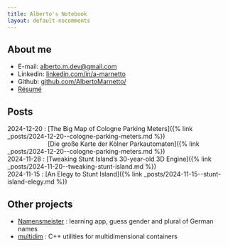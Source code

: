 ```yaml
---
title: Alberto's Notebook
layout: default-nocomments
---
```


## About me

* E-mail: [alberto.m.dev@gmail.com](mailto:alberto.m.dev@gmail.com)
* Linkedin: [linkedin.com/in/a-marnetto](https://linkedin.com/in/a-marnetto)
* Github: [github.com/AlbertoMarnetto/](https://github.com/AlbertoMarnetto/)
* [Résumé](assets/index/cv-alberto-marnetto.pdf)

## Posts

2024-12-20 : [The Big Map of Cologne Parking Meters]({% link _posts/2024-12-20--cologne-parking-meters.md %})<br/>
<span style="visibility: hidden; display: inline;">2024-12-20 : </span>[Die große Karte der Kölner Parkautomaten]({% link _posts/2024-12-20--cologne-parking-meters.md %})<br/>
2024-11-28 : [Tweaking Stunt Island’s 30-year-old 3D Engine]({% link _posts/2024-11-20--tweaking-stunt-island.md %}) <br/>
2024-11-15 : [An Elegy to Stunt Island]({% link _posts/2024-11-15--stunt-island-elegy.md %})

## Other projects

* [Namensmeister](https://play.google.com/store/apps/details?id=marnetto.namensmeister) : learning app, guess gender and plural of German names
* [multidim](https://github.com/AlbertoMarnetto/multidim) :  C++ utilities for multidimensional containers
